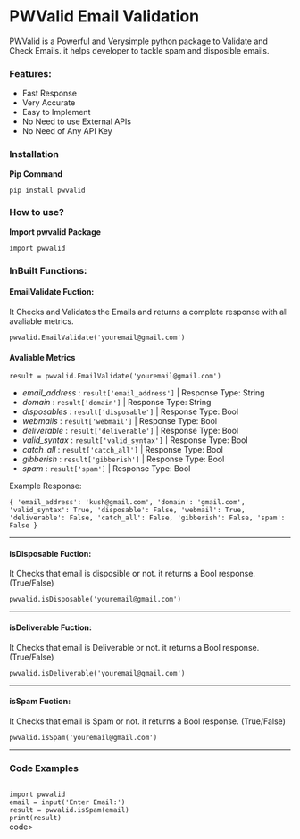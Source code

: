 
# PWValid Email Validation 

PWValid is a Powerful and Verysimple python package to Validate and Check Emails. it helps developer to tackle spam and disposible emails.

### Features:
+ Fast Response
+ Very Accurate
+ Easy to Implement
+ No Need to use External APIs
+ No Need of Any API Key

### Installation
**Pip Command**

`
pip install pwvalid
`

### How to use?

**Import pwvalid Package**

`
import pwvalid
`

### InBuilt Functions:
#### EmailValidate Fuction:
It Checks and Validates the Emails and returns a complete response with all avaliable metrics.

`pwvalid.EmailValidate('youremail@gmail.com')`


#### Avaliable Metrics
`result = pwvalid.EmailValidate('youremail@gmail.com')`
+ _email_address_ : `result['email_address']` | Response Type: String
+ _domain_ : `result['domain']` | Response Type: String
+ _disposables_ : `result['disposable']` | Response Type: Bool
+ _webmails_ : `result['webmail']` | Response Type: Bool
+ _deliverable_ : `result['deliverable']` | Response Type: Bool
+ _valid_syntax_ : `result['valid_syntax']` | Response Type: Bool
+ _catch_all_ : `result['catch_all']` | Response Type: Bool
+ _gibberish_ : `result['gibberish']` | Response Type: Bool
+ _spam_ : `result['spam']` | Response Type: Bool

Example Response:

`
{
  'email_address': 'kush@gmail.com',
  'domain': 'gmail.com',
  'valid_syntax': True,
  'disposable': False,
  'webmail': True,
  'deliverable': False,
  'catch_all': False,
  'gibberish': False,
  'spam': False
}
`


---
#### isDisposable Fuction:
It Checks that email is disposible or not. it returns a Bool response. (True/False)

`pwvalid.isDisposable('youremail@gmail.com')`

---
#### isDeliverable Fuction:
It Checks that email is Deliverable or not. it returns a Bool response. (True/False)

`pwvalid.isDeliverable('youremail@gmail.com')`

---
#### isSpam Fuction:
It Checks that email is Spam or not. it returns a Bool response. (True/False)

`pwvalid.isSpam('youremail@gmail.com')`

---

### Code Examples
<code>
import pwvalid 
email = input('Enter Email:')
result = pwvalid.isSpam(email)
print(result)
</code>code>



